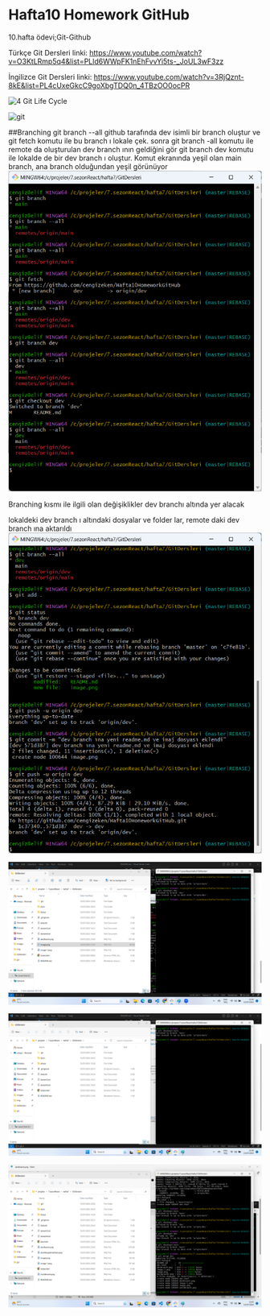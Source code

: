 # Hafta10 Homework GitHub

10.hafta ödevi;Git-Github

Türkçe Git Dersleri linki: https://www.youtube.com/watch?v=O3KtLRmp5q4&list=PLld6WWpFK1nEhFvvYi5ts-_JoUL3wF3zz

İngilizce Git Dersleri linki: https://www.youtube.com/watch?v=3RjQznt-8kE&list=PL4cUxeGkcC9goXbgTDQ0n_4TBzOO0ocPR

![4 Git Life Cycle](https://github.com/cengizeken/Hafta10HomeworkGitHub/assets/107314888/4a04bbfe-3787-4c54-ba99-9da6ba30b6e3)

![git](https://github.com/cengizeken/Hafta10HomeworkGitHub/assets/107314888/77e6a6ee-02d7-45e2-94af-e5fa5f253d19)

##Branching
git branch --all
github tarafında dev isimli bir branch oluştur ve
git fetch komutu ile bu branch ı lokale çek. sonra git branch -all komutu ile
remote da oluşturulan dev branch ının geldiğini gör
git branch dev komutu ile lokalde de bir dev branch ı oluştur. Komut ekranında yeşil olan main branch, ana branch olduğundan yeşil görünüyor
![Alt text](image.png)

Branching kısmı ile ilgili olan değişiklikler dev branchı altında yer alacak

lokaldeki dev branch ı altındaki dosyalar ve folder lar, remote daki dev branch ına aktarıldı
![Alt text](image-1.png)

![Dev Branch Görüntüsü](devBranch.png)

![Main Branch Görüntüsü](mainBranch.png)

![Dev branch ile main branch merge edildi.Dev deki değişiklikler main e aktarıldı](devMergedIntoMain.png)
